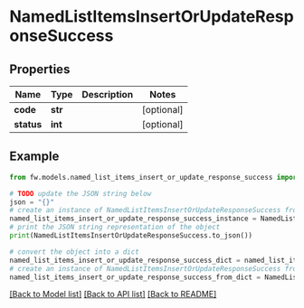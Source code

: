 # NamedListItemsInsertOrUpdateResponseSuccess


## Properties

Name | Type | Description | Notes
------------ | ------------- | ------------- | -------------
**code** | **str** |  | [optional] 
**status** | **int** |  | [optional] 

## Example

```python
from fw.models.named_list_items_insert_or_update_response_success import NamedListItemsInsertOrUpdateResponseSuccess

# TODO update the JSON string below
json = "{}"
# create an instance of NamedListItemsInsertOrUpdateResponseSuccess from a JSON string
named_list_items_insert_or_update_response_success_instance = NamedListItemsInsertOrUpdateResponseSuccess.from_json(json)
# print the JSON string representation of the object
print(NamedListItemsInsertOrUpdateResponseSuccess.to_json())

# convert the object into a dict
named_list_items_insert_or_update_response_success_dict = named_list_items_insert_or_update_response_success_instance.to_dict()
# create an instance of NamedListItemsInsertOrUpdateResponseSuccess from a dict
named_list_items_insert_or_update_response_success_from_dict = NamedListItemsInsertOrUpdateResponseSuccess.from_dict(named_list_items_insert_or_update_response_success_dict)
```
[[Back to Model list]](../README.md#documentation-for-models) [[Back to API list]](../README.md#documentation-for-api-endpoints) [[Back to README]](../README.md)


